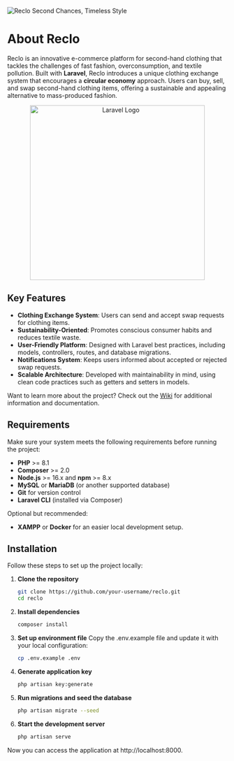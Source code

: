 ![Reclo](https://github.com/user-attachments/assets/1de157a7-3e65-4361-a42b-f4360fea2bf5)
Second Chances, Timeless Style

# About Reclo
Reclo is an innovative e-commerce platform for second-hand clothing that tackles the challenges of fast fashion, overconsumption, and textile pollution. Built with **Laravel**, Reclo introduces a unique clothing exchange system that encourages a **circular economy** approach. Users can buy, sell, and swap second-hand clothing items, offering a sustainable and appealing alternative to mass-produced fashion.  

<p align="center"><a href="https://laravel.com" target="_blank"><img src="https://raw.githubusercontent.com/laravel/art/master/logo-lockup/5%20SVG/2%20CMYK/1%20Full%20Color/laravel-logolockup-cmyk-red.svg" width="400" alt="Laravel Logo"></a></p>

## Key Features  
- **Clothing Exchange System**: Users can send and accept swap requests for clothing items.  
- **Sustainability-Oriented**: Promotes conscious consumer habits and reduces textile waste.  
- **User-Friendly Platform**: Designed with Laravel best practices, including models, controllers, routes, and database migrations.  
- **Notifications System**: Keeps users informed about accepted or rejected swap requests.  
- **Scalable Architecture**: Developed with maintainability in mind, using clean code practices such as getters and setters in models.

Want to learn more about the project? Check out the [Wiki](https://github.com/SantiGomez2519/reclo/wiki) for additional information and documentation. 

## Requirements  

Make sure your system meets the following requirements before running the project:  

- **PHP** >= 8.1  
- **Composer** >= 2.0  
- **Node.js** >= 16.x and **npm** >= 8.x  
- **MySQL** or **MariaDB** (or another supported database)  
- **Git** for version control  
- **Laravel CLI** (installed via Composer)  

Optional but recommended:  
- **XAMPP** or **Docker** for an easier local development setup.  

## Installation  

Follow these steps to set up the project locally:  

1. **Clone the repository**  
   ```bash
   git clone https://github.com/your-username/reclo.git
   cd reclo

2. **Install dependencies**
    ```bash
   composer install

3. **Set up environment file**
   Copy the .env.example file and update it with your local configuration:
    ```bash
   cp .env.example .env

4. **Generate application key**
    ```bash
   php artisan key:generate

5. **Run migrations and seed the database**
   ```bash
   php artisan migrate --seed

6. **Start the development server**
   ```bash
   php artisan serve

Now you can access the application at <a>http://localhost:8000</a>.


